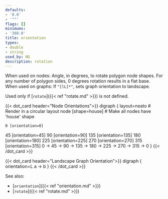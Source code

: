 ```yaml
---
defaults:
- '0.0'
- '""'
flags: []
minimums:
- '360.0'
title: orientation
types:
- double
- string
used_by: NG
description: rotation
---
```


When used on nodes: Angle, in degrees, to rotate polygon node shapes. For any number of polygon sides, 0 degrees rotation results in a flat base.
When used on graphs: If `"[lL]*"`, sets graph orientation to landscape.

Used only if [`rotate`]({{< ref "rotate.md" >}}) is not defined.

{{< dot_card header="Node Orientations">}}
digraph {
  layout=neato       # Render in a circular layout
  node [shape=house] # Make all nodes have 'house' shape

    0 [orientation=0]
   45 [orientation=45]
   90 [orientation=90]
  135 [orientation=135]
  180 [orientation=180]
  225 [orientation=225]
  270 [orientation=270]
  315 [orientation=315]
  0 -> 45 -> 90 -> 135 -> 180 -> 225 -> 270 -> 315 -> 0
}
{{< /dot_card >}}

{{< dot_card header="Landscape Graph Orientation">}}
digraph {
  orientation=L
  a -> b
}
{{< /dot_card >}}

See also:

- [`orientation`]({{< ref "orientation.md" >}})
- [`rotate`]({{< ref "rotate.md" >}})

